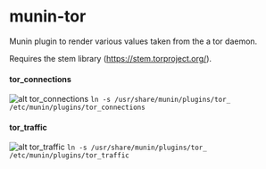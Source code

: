 munin-tor
=========

Munin plugin to render various values taken from the a tor daemon.

Requires the stem library (https://stem.torproject.org/).


#### tor_connections
![alt tor_connections](https://i.imgur.com/LAkcKD0.png)
`ln -s /usr/share/munin/plugins/tor_ /etc/munin/plugins/tor_connections`

#### tor_traffic
![alt tor_traffic](https://i.imgur.com/YXLZHGa.png)
`ln -s /usr/share/munin/plugins/tor_ /etc/munin/plugins/tor_traffic`
